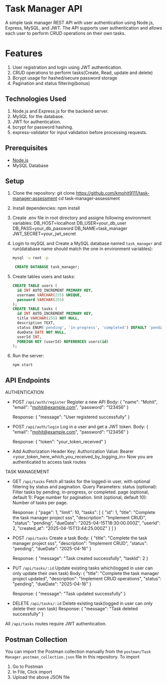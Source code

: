 # Task Manager API

A simple task manager REST API with user authentication using Node.js, Express, MySQL, and JWT.
The API supports user authentication and allows each user to perform CRUD operations on their own tasks.

# Features

1. User registration and login using JWT authentication.
2. CRUD operations to perform tasks(Create, Read, update and delete)
3. Bcrypt usage for hashed/secure password storage
4. Pagination and status filtering(bonus)

## Technologies Used

1. Node.js and Express.js for the backend server.
2. MySQL for the database.
3. JWT for authentication.
4. bcrypt for password hashing.
5. express-validator for input validation before processing requests.

## Prerequisites

- [Node.js](https://nodejs.org/)
- MySQL Database

## Setup

1. Clone the repository:
   git clone https://github.com/kmohit9111/task-manager-assessment
   cd task-manager-assessment

2. Install dependencies:
   npm install

3. Create .env file in root directory and assigne following environment variables:
   DB_HOST=localhost
   DB_USER=your_db_user
   DB_PASS=your_db_password
   DB_NAME=task_manager
   JWT_SECRET=your_jwt_secret

4. Login to mySQL and Create a MySQL database named `task_manager` and run(database name should match the one in environment variables):

   ```bash
   mysql -u root -p
   ```

   ```sql
    CREATE DATABASE task_manager;
   ```

5. Create tables users and tasks:

   ```sql
   CREATE TABLE users (
     id INT AUTO_INCREMENT PRIMARY KEY,
     username VARCHAR(255) UNIQUE,
     password VARCHAR(255)
   );
   CREATE TABLE tasks (
     id INT AUTO_INCREMENT PRIMARY KEY,
     title VARCHAR(255) NOT NULL,
     description TEXT,
     status ENUM('pending', 'in-progress', 'completed') DEFAULT 'pending',
     dueDate DATE NOT NULL,
     userId INT,
     FOREIGN KEY (userId) REFERENCES users(id)
   );
   ```

6. Run the server:
   ```
   npm start
   ```

## API Endpoints

AUTHENTICATION

- POST `/api/auth/register`
  Register a new API
  Body:
  {
  "name": "Mohit",
  "email": "mohit@example.com",
  "password": "123456"
  }

  Response:
  {
  "message": "User registered successfully"
  }

- POST `/api/auth/login`
  Log in a user and get a JWT token.
  Body:
  {
  "email": "mohit@example.com",
  "password": "123456"
  }

  Response:
  {
  "token": "your_token_received"
  }

- Add Authorization Header
  Key: Authorization
  Value: Bearer <your_token_here_which_you_received_by_logging_in>
  Now you are authenticated to access task routes

TASK MANAGEMENT

- GET `/api/tasks`
  Fetch all tasks for the logged-in user, with optional filtering by status and pagination.
  Query Parameters:
  status (optional): Filter tasks by pending, in-progress, or completed.
  page (optional, default 1): Page number for pagination.
  limit (optional, default 10): Number of tasks per page.

  Response:
  {
  "page": 1,
  "limit": 10,
  "tasks": [
  {
  "id": 1,
  "title": "Complete the task manager project sss",
  "description": "Implement CRUD",
  "status": "pending",
  "dueDate": "2025-04-15T18:30:00.000Z",
  "userId": 2,
  "created_at": "2025-04-15T13:44:25.000Z"
  }
  ]
  }

- POST `/api/tasks`
  Create a task
  Body:
  {
  "title": "Complete the task manager project sss",
  "description": "Implement CRUD",
  "status": "pending",
  "dueDate": "2025-04-16"
  }

  Response:
  {
  "message": "Task created successfully",
  "taskId": 2
  }

- PUT `/api/tasks/:id`
  Update existing tasks which(logged in user can only update their own task)
  Body:
  {
  "title": "Complete the task manager project updated",
  "description": "Implement CRUD operations",
  "status": "pending",
  "dueDate": "2025-04-16"
  }

  Response:
  {
  "message": "Task updated successfully"
  }

- DELETE `/api/tasks/:id`
  Delete existing task(logged in user can only delete their own task)
  Response:
  {
  "message": "Task deleted successfully"
  }

All `/api/tasks` routes require JWT authentication.

## Postman Collection

You can import the Postman collection manually from the `postman/Task Manager.postman_collection.json` file in this repository.
To import

1. Go to Postman
2. In File, Click import
3. Upload the above JSON file
